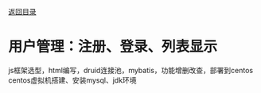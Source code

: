 [返回目录](../README.md)
# 用户管理：注册、登录、列表显示
  js框架选型，html编写，druid连接池，mybatis，功能增删改查，部署到centos
  centos虚拟机搭建、安装mysql、jdk环境